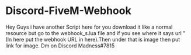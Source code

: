 # Discord-FiveM-Webhook
Hey Guys i have another Script here for you download it like a normal resource but go to the webhook_s.lua file and if you see where it says url "(In here put the webhook URL in here).Then under that is image then put link for image. Dm on Discord Madness#7815
